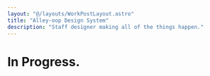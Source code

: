```yaml
---
layout: "@/layouts/WorkPostLayout.astro"
title: "Alley-oop Design System"
description: "Staff designer making all of the things happen."
---
```

# In Progress. 